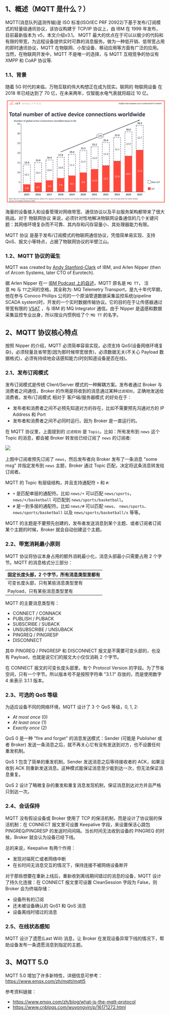 ## 1、概述（MQTT 是什么？）

MQTT(消息队列遥测传输)是 ISO 标准(ISO/IEC PRF 20922)下基于发布/订阅模式的轻量级通讯协议，该协议构建于 TCP/IP 协议上，由 IBM 在 1999 年发布，目前最新版本为 v5，本文介绍v3.1。
MQTT 最大的优点在于可以以极少的代码和有限的带宽，为远程设备提供实时可靠的消息服务。做为一种低开销、低带宽占用的即时通讯协议，MQTT 在物联网、小型设备、移动应用等方面有广泛的应用。
当然，在物联网开发中，MQTT 不是唯一的选择，与 MQTT 互相竞争的协议有 XMPP 和 CoAP 协议等.

### 1.1、背景

随着 5G 时代的来临，万物互联的伟大构想正在成为现实。联网的 物联网设备 在 2018 年已经达到了 70 亿，在未来两年，仅智能水电气表就将超过 10 亿。

![](肥猫的小世界/肥猫的学习世界/MQTT/图片/IOT%20设备数量2015-2025.png)


海量的设备接入和设备管理对网络带宽、通信协议以及平台服务架构都带来了很大挑战。对于 物联网协议 来说，必须针对性地解决物联网设备通信的几个关键问题：其网络环境复杂而不可靠、其内存和闪存容量小、其处理器能力有限。

MQTT 协议 是基于发布/订阅模式的物联网通信协议，凭借简单易实现、支持 QoS、报文小等特点，占据了物联网协议的半壁江山。

### 1.2、MQTT 协议的诞生

MQTT was created by [Andy Stanford-Clark](https://en.wikipedia.org/wiki/Andy_Stanford-Clark) of IBM, and Arlen Nipper (then of Arcom Systems, later CTO of Eurotech).[  
](https://www.emqx.com/zh/blog/what-is-the-mqtt-protocol#fn-3)

据 Arlen Nipper 在一 [IBM Podcast 上的自述](https://www.ibm.com/podcasts/software/websphere/connectivity/piper_diaz_nipper_mq_tt_11182011.pdf)，MQTT 原名是 `MQ TT`， 注意 `MQ` 与 `TT`之间的空格，其全称为: MQ Telemetry Transport，是九十年代早期，他在参与 Conoco Phillips 公司的一个原油管道数据采集监控系统(pipeline SCADA system)时，开发的一个实时数据传输协议。它的目的在于让传感器通过带宽有限的 [VSAT](https://en.wikipedia.org/wiki/Very-small-aperture_terminal) ，与 IBM 的 MQ Integrator 通信。由于 Nipper 是遥感和数据采集监控专业出身，所以按业内惯例给了个 `MQ TT` 的名字。

## 2、MQTT 协议核心特点

按照 Nipper 的介绍，MQTT 必须简单容易实现，必须支持 QoS(设备网络环境复杂)，必须轻量且省带宽(因为那时候带宽很贵)，必须数据无关(不关心 Payload 数据格式)，必须有持续地会话感知能力(时刻知道设备是否在线)。

### 2.1、发布订阅模式

发布订阅模式是传统 Client/Server 模式的一种解耦方案。发布者通过 Broker 与消费者之间通信，Broker 的作用是将收到的消息通过某种`过滤规则`，正确地发送给消费者。发布/订阅模式 相对于 客户端/服务器模式 的好处在于：

- 发布者和消费者之间不必预先知道对方的存在，比如不需要预先沟通对方的 IP Address 和 Port
- 发布者和消费者之间不必同时运行。因为 Broker 是一直运行的。

在 MQTT 协议里，上面提到的 `过滤规则` 是 `Topic`。比如：所有发布到 `news` 这个 Topic 的消息，都会被 Broker 转发给已经订阅了 `news` 的订阅者:

![](https://img2022.cnblogs.com/blog/1846282/202208/1846282-20220805184022500-1343389516.png)

上图中订阅者预先订阅了 `news`，然后发布者向 Broker 发布了一条消息 "some msg" 并指定发布到 `news` 主题，Broker 通过 Topic 匹配，决定将这条消息转发给订阅者。

MQTT 的 Topic 有层级结构，并且支持通配符 `+` 和 `#`:

- `+` 是匹配单层的通配符。比如 `news/+` 可以匹配 `news/sports`，`news/+/basketball` 可匹配到 `news/sports/basketball`。
- `#` 是一到多层的通配符。比如 `news/#` 可以匹配 `news`、 `news/sports`、`news/sports/basketball` 以及 `news/sports/basketball/x` 等等。

MQTT 的主题是不要预先创建的，发布者发送消息到某个主题、或者订阅者订阅某个主题的时候，Broker 就会自动创建这个主题。

### 2.2、带宽消耗最小原则

MQTT 协议将协议本身占用的额外消耗最小化，消息头部最小只需要占用 2 个字节。MQTT 的消息格式分三部分：

|固定长度头部，2 个字节，所有消息类型里都有|
|---|
|可变长度头部，只有某些消息类型里有|
|Payload，只有某些消息类型里有|

MQTT 的主要消息类型有：

- CONNECT / CONNACK
- PUBLISH / PUBACK
- SUBSCRIBE / SUBACK
- UNSUBSCRIBE / UNSUBACK
- PINGREQ / PINGRESP
- DISCONNECT

其中 PINGREQ / PINGRESP 和 DISCONNECT 报文是不需要可变头部的，也没有 Payload，也就是说它们的报文大小仅仅消耗 2 个字节。

在 CONNECT 报文的可变长度头部里，有个 Protocol Version 的字段。为了节省空间，只有一个字节。所以版本号不是按照字符串 "3.1.1" 存放的，而是使用数字 4 来表示 3.1.1 版本。

### 2.3、可选的 QoS 等级

为适应设备不同的网络环境，MQTT 设计了 3 个 QoS 等级，0, 1, 2:

- _At most once_ (0)
- _At least once_ (1)
- _Exactly once_ (2)

QoS 0 是一种 "fire and forget" 的消息发送模式：Sender (可能是 Publisher 或者 Broker) 发送一条消息之后，就不再关心它有没有发送到对方，也不设置任何重发机制。

QoS 1 包含了简单的重发机制，Sender 发送消息之后等待接收者的 ACK，如果没收到 ACK 则重新发送消息。这种模式能保证消息至少能到达一次，但无法保证消息重复。

QoS 2 设计了略微复杂的重发和重复消息发现机制，保证消息到达对方并且严格只到达一次。

### 2.4、会话保持

MQTT 没有假设设备或 Broker 使用了 TCP 的保活机制，而是设计了协议层的保活机制：在 CONNECT 报文里可设置 Keepalive 字段，来设置保活心跳包 PINGREQ/PINGRESP 的发送时间间隔。当长时间无法收到设备的 PINGREQ 的时候，Broker 就会认为设备已经下线。

总的来说，Keepalive 有两个作用：

- 发现对端死亡或者网络中断
- 在长时间无消息交互的情况下，保持连接不被网络设备断开

对于那些想要在重新上线后，重新收到离线期间错过的消息的设备，MQTT 设计了持久化连接：在 CONNECT 报文里可设置 CleanSession 字段为 False，则 Broker 会为终端存储：

- 设备所有的订阅
- 还未被设备确认的 QoS1 和 QoS 消息
- 设备离线时错过的消息

### 2.5、在线状态感知

MQTT 设计了遗愿(Last Will) 消息，让 Broker 在发现设备异常下线的情况下，帮助设备发布一条遗愿消息到指定的主题。

## 3、MQTT 5.0

MQTT 5.0 增加了许多新特性，详细信息可参考：https://www.emqx.com/zh/mqtt/mqtt5

参考资料链接：
- https://www.emqx.com/zh/blog/what-is-the-mqtt-protocol
- https://www.cnblogs.com/wuyongyin/p/16171272.html